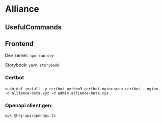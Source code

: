 # Alliance

## UsefulCommands

## Frontend

Dev server: `npm run dev`

Storybook: `yarn storybook`

### Certbot

`sudo dnf install -y certbot python3-certbot-nginx`
`sudo certbot --nginx -d alliance-beta.xyz -d admin.alliance-beta.xyz`

### Openapi client gen:

`npx @hey-api/openapi-ts`
